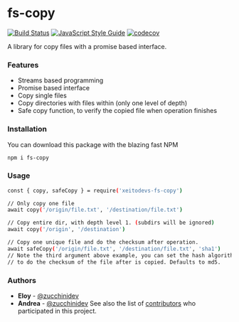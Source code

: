# fs-copy

[![Build Status](https://travis-ci.org/xeitodevs/fs.copy.svg?branch=master)](https://travis-ci.org/xeitodevs/fs.copy)
[![JavaScript Style Guide](https://img.shields.io/badge/code_style-standard-brightgreen.svg)](https://standardjs.com)
[![codecov](https://codecov.io/gh/xeitodevs/fs.copy/branch/master/graph/badge.svg)](https://codecov.io/gh/xeitodevs/fs.copy)


A library for copy files with a promise based interface.

### Features

* Streams based programming
* Promise based interface
* Copy single files
* Copy directories with files within (only one level of depth)
* Safe copy function, to verify the copied file when operation finishes

### Installation

You can download this package with the blazing fast NPM
```bash
npm i fs-copy
```

### Usage
```bash
const { copy, safeCopy } = require('xeitodevs-fs-copy')

// Only copy one file
await copy('/origin/file.txt', '/destination/file.txt')

// Copy entire dir, with depth level 1. (subdirs will be ignored)
await copy('/origin', '/destination')

// Copy one unique file and do the checksum after operation.
await safeCopy('/origin/file.txt', '/destination/file.txt', 'sha1')
// Note the third argument above example, you can set the hash algorithm
// to do the checksum of the file after is copied. Defaults to md5.
```
### Authors

* **Eloy** - [@zucchinidev](https://github.com/zucchinidev)
* **Andrea** - [@zucchinidev](https://github.com/zucchinidev)
See also the list of [contributors](https://github.com/your/project/contributors) who participated in this project.
